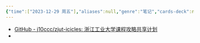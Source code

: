 ```yaml
---
{"time":["2023-12-29 周五"],"aliases":null,"genre":"笔记","cards-deck":null,"tags":null,"key":null,"dg-publish":true,"permalink":"/2 资源/书签/书签/","dgPassFrontmatter":true,"noteIcon":"","created":"2023-12-29T00:25:46.360+08:00","updated":"2024-01-25T23:27:16.000+08:00"}
---
```



- [GitHub - j10ccc/zjut-icicles: 浙江工业大学课程攻略共享计划](https://github.com/j10ccc/zjut-icicles)
- 